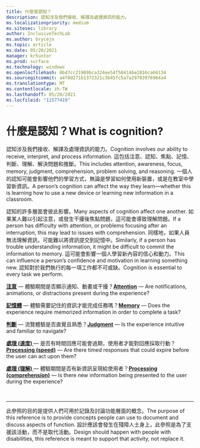 ```yaml
---
title: 什麼是認知？
description: 認知涉及我們接收、解譯及處理資訊的能力。
ms.localizationpriority: medium
ms.sitesec: library
author: InclusiveTechLab
ms.author: brycejo
ms.topic: article
ms.date: 05/20/2021
manager: krhunter
ms.prod: surface
ms.technology: windows
ms.openlocfilehash: 0b47cc21909bca324ee54f504146e2816ca66134
ms.sourcegitcommit: a4f8d271b1372321c3b45fc5a7a29703976964a4
ms.translationtype: MT
ms.contentlocale: zh-TW
ms.lasthandoff: 05/20/2021
ms.locfileid: "11577419"
---
```

# <a name="what-is-cognition"></a><span data-ttu-id="8f3ed-103">什麼是認知？</span><span class="sxs-lookup"><span data-stu-id="8f3ed-103">What is cognition?</span></span>

<span data-ttu-id="8f3ed-104">認知涉及我們接收、解譯及處理資訊的能力。</span><span class="sxs-lookup"><span data-stu-id="8f3ed-104">Cognition involves our ability to receive, interpret, and process information.</span></span> <span data-ttu-id="8f3ed-105">這包括注意、認知、焦點、記憶、判斷、理解、解決問題和推斷。</span><span class="sxs-lookup"><span data-stu-id="8f3ed-105">This includes attention, awareness, focus, memory, judgment, comprehension, problem solving, and reasoning.</span></span> <span data-ttu-id="8f3ed-106">一個人的認知可能會影響他們的學習方式，無論是學習如何使用新裝置，或是在教室中學習新資訊。</span><span class="sxs-lookup"><span data-stu-id="8f3ed-106">A person’s cognition can affect the way they learn—whether this is learning how to use a new device or learning new information in a classroom.</span></span>

<span data-ttu-id="8f3ed-107">認知的許多層面會彼此影響。</span><span class="sxs-lookup"><span data-stu-id="8f3ed-107">Many aspects of cognition affect one another.</span></span> <span data-ttu-id="8f3ed-108">如果某人難以引起注意，或發生干擾後焦點問題，這可能會導致理解問題。</span><span class="sxs-lookup"><span data-stu-id="8f3ed-108">If a person has difficulty with attention, or problems focusing after an interruption, this may lead to issues with comprehension.</span></span> <span data-ttu-id="8f3ed-109">同樣地，如果人員無法理解資訊，可能難以將資訊提交到記憶中。</span><span class="sxs-lookup"><span data-stu-id="8f3ed-109">Similarly, if a person has trouble understanding information, it might be difficult to commit the information to memory.</span></span> <span data-ttu-id="8f3ed-110">這可能會影響一個人學習新內容的信心和動力。</span><span class="sxs-lookup"><span data-stu-id="8f3ed-110">This can influence a person’s confidence and motivation in learning something new.</span></span> <span data-ttu-id="8f3ed-111">認知對於我們執行的每一項工作都不可或缺。</span><span class="sxs-lookup"><span data-stu-id="8f3ed-111">Cognition is essential to every task we perform.</span></span>

<span data-ttu-id="8f3ed-112">**[注意](cognition-attention.md)** &mdash; 體驗期間是否顯示通知、動畫或干擾？</span><span class="sxs-lookup"><span data-stu-id="8f3ed-112">**[Attention](cognition-attention.md)** &mdash; Are notifications, animations, or distractions present during the experience?</span></span>

<span data-ttu-id="8f3ed-113">**[記憶體](cognition-memory.md)** &mdash; 體驗需要記住的資訊才能完成任務嗎？</span><span class="sxs-lookup"><span data-stu-id="8f3ed-113">**[Memory](cognition-memory.md)** &mdash; Does the experience require memorized information in order to complete a task?</span></span>

<span data-ttu-id="8f3ed-114">**[判斷](cognition-judgment.md)** &mdash; 流覽體驗是否直覺且熟悉？</span><span class="sxs-lookup"><span data-stu-id="8f3ed-114">**[Judgment](cognition-judgment.md)** &mdash; Is the experience intuitive and familiar to navigate?</span></span>

<span data-ttu-id="8f3ed-115">**[處理 (速度) ](cognition-processing-speed.md)** &mdash; 是否有時間回應可能會過期，使用者才能對回應採取行動？</span><span class="sxs-lookup"><span data-stu-id="8f3ed-115">**[Processing (speed)](cognition-processing-speed.md)** &mdash; Are there timed responses that could expire before the user can act upon them?</span></span>

<span data-ttu-id="8f3ed-116">**[處理 (理解) ](cognition-processing-comprehension.md)** &mdash; 體驗期間是否有新資訊呈現給使用者？</span><span class="sxs-lookup"><span data-stu-id="8f3ed-116">**[Processing (comprehension)](cognition-processing-comprehension.md)** &mdash; Is there new information being presented to the user during the experience?</span></span>


&nbsp;

[comment]: # (頁腳語句)
___
<span data-ttu-id="8f3ed-118">此參照的目的是提供人們可用於記錄及討論功能層面的概念。</span><span class="sxs-lookup"><span data-stu-id="8f3ed-118">The purpose of this reference is to provide concepts people can use to document and discuss aspects of function.</span></span> <span data-ttu-id="8f3ed-119">設計應該會發生在殘障人士身上，此參照是為了支援該活動，而不是取代活動。</span><span class="sxs-lookup"><span data-stu-id="8f3ed-119">Design should happen with people with disabilities, this reference is meant to support that activity, not replace it.</span></span> 
